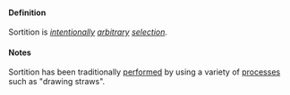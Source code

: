 #### Definition

Sortition is *[intentionally](https://github.com/gcassel/Modular-Organization-Terminology/blob/master/terms/intention.md) [arbitrary](https://github.com/gcassel/Modular-Organization-Terminology/blob/master/terms/arbitrary.md) [selection](https://github.com/gcassel/Modular-Organization-Terminology/blob/master/terms/select.md)*.
		
#### Notes

Sortition has been traditionally [performed](https://github.com/gcassel/Modular-Organization-Terminology/blob/master/terms/perform.md) by using a variety of [processes](https://github.com/gcassel/Modular-Organization-Terminology/blob/master/terms/process.md) such as "drawing straws".
